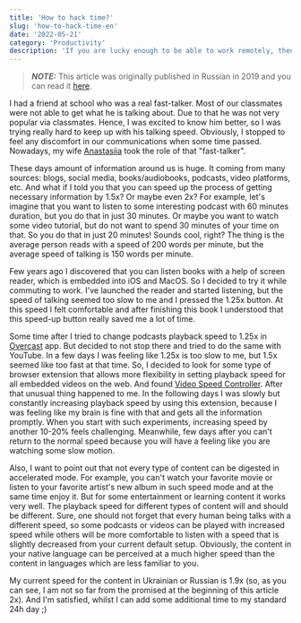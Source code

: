 ```yaml
---
title: 'How to hack time?'
slug: 'how-to-hack-time-en'
date: '2022-05-21'
category: 'Productivity'
description: 'If you are lucky enough to be able to work remotely, then sometimes you may experience declining of productivity and luck of focus while working on the specific problem or task.'
---
```


> **_NOTE:_** This article was originally published in Russian in 2019 and you can read it [here](/how-to-hack-time).

I had a friend at school who was a real fast-talker. Most of our classmates were not able to get what he is talking about. Due to that he was not very popular via classmates. Hence, I was excited to know him better, so I was trying really hard to keep up with his talking speed. Obviously, I stopped to feel any discomfort in our communications when some time passed. Nowadays, my wife [Anastasiia](https://instagram.com/soul_constellation/) took the role of that "fast-talker".

These days amount of information around us is huge. It coming from many sources: blogs, social media, books/audiobooks, podcasts, video platforms, etc. And what if I told you that you can speed up the process of getting necessary information by 1.5x? Or maybe even 2x?
For example, let's imagine that you want to listen to some interesting podcast with 60 minutes duration, but you do that in just 30 minutes. Or maybe you want to watch some video tutorial, but do not want to spend 30 minutes of your time on that. So you do that in just 20 minutes! Sounds cool, right? The thing is the average person reads with a speed of 200 words per minute, but the average speed of talking is 150 words per minute.

Few years ago I discovered that you can listen books with a help of screen reader, which is embedded into iOS and MacOS. So I decided to try it while commuting to work. I've launched the reader and started listening, but the speed of talking seemed too slow to me and I pressed the 1.25x button. At this speed I felt comfortable and after finishing this book I understood that this speed-up button really saved me a lot of time.

Some time after I tried to change podcasts playback speed to 1.25x in [Overcast](https://overcast.fm) app. But decided to not stop there and tried to do the same with YouTube. In a few days I was feeling like 1.25x is too slow to me, but 1.5x seemed like too fast at that time. So, I decided to look for some type of browser extension that allows more flexibility in setting playback speed for all embedded videos on the web. And found [Video Speed Controller](https://chrome.google.com/webstore/detail/video-speed-controller/nffaoalbilbmmfgbnbgppjihopabppdk). After that unusual thing happened to me. In the following days I was slowly but constantly increasing
playback speed by using this extension, because I was feeling like my brain is fine with that and gets all the information promptly. When you start with such experiments, increasing speed by another 10-20% feels challenging. Meanwhile, few days after you can't return to the normal speed because you will have a feeling like you are watching some slow motion.

Also, I want to point out that not every type of content can be digested in accelerated mode. For example, you can't watch your favorite movie or listen to your favorite artist's new album in such speed mode and at the same time enjoy it. But for some entertainment or learning content it works very well. The playback speed for different types of content will and should be different. Sure, one should not forget that every human being talks with a different speed, so some podcasts or videos can be played with increased speed while others will be more comfortable to listen with a speed that is slightly decreased from your current default setup. Obviously, the content in your native language can be perceived at a much higher speed than the content in languages which are less familiar to you.

My current speed for the content in Ukrainian or Russian is 1.9x (so, as you can see, I am not so far from the promised at the beginning of this article 2x). And I'm satisfied, whilst I can add some additional time to my standard 24h day ;)

